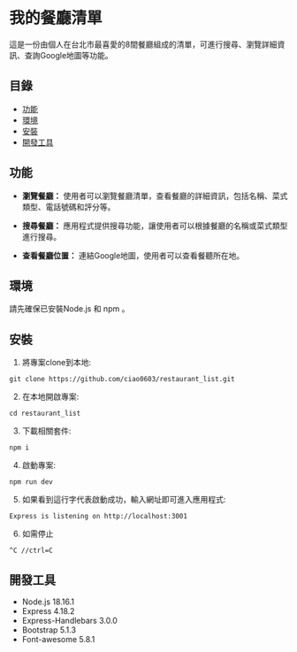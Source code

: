 # 我的餐廳清單

這是一份由個人在台北市最喜愛的8間餐廳組成的清單，可進行搜尋、瀏覽詳細資訊、查詢Google地圖等功能。

## 目錄

- [功能](#功能)
- [環境](#環境)
- [安裝](#安裝)
- [開發工具](#開發工具)

## 功能

- **瀏覽餐廳：** 使用者可以瀏覽餐廳清單，查看餐廳的詳細資訊，包括名稱、菜式類型、電話號碼和評分等。

- **搜尋餐廳：** 應用程式提供搜尋功能，讓使用者可以根據餐廳的名稱或菜式類型進行搜尋。

- **查看餐廳位置：** 連結Google地圖，使用者可以查看餐聽所在地。

## 環境
請先確保已安裝Node.js 和 npm 。

## 安裝

1. 將專案clone到本地:
```
git clone https://github.com/ciao0603/restaurant_list.git
```
2. 在本地開啟專案:
```
cd restaurant_list
```
3. 下載相關套件:
```
npm i
```
4. 啟動專案:
```
npm run dev
```
5. 如果看到這行字代表啟動成功，輸入網址即可進入應用程式:
```
Express is listening on http://localhost:3001
```
6. 如需停止
```
^C //ctrl=C
```

## 開發工具
+ Node.js 18.16.1
+ Express 4.18.2
+ Express-Handlebars 3.0.0
+ Bootstrap 5.1.3
+ Font-awesome 5.8.1